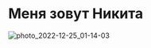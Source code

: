# Меня зовут Никита

![photo_2022-12-25_01-14-03](https://user-images.githubusercontent.com/123023968/225046927-90a8d6d0-e729-4654-b85a-f4b059ab304b.jpg)
